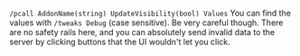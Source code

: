 `/pcall AddonName(string) UpdateVisibility(bool) Values` You can find the values with `/tweaks Debug` (case sensitive).
Be very careful though. There are no safety rails here, and you can absolutely send invalid data to the server by clicking buttons that the UI wouldn't let you click.
